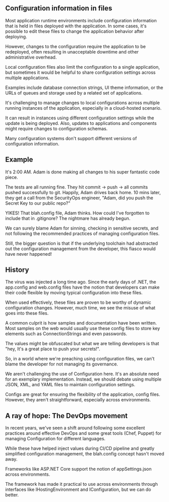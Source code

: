 ## Configuration information in files

Most application runtime environments include configuration information that is held in files deployed with the application. In some cases, it's possible to edit these files to change the application behavior after deploying.

However, changes to the configuration require the application to be redeployed, often resulting in unacceptable downtime and other administrative overhead.

Local configuration files also limit the configuration to a single application, but sometimes it would be helpful to share configuration settings across multiple applications.

Examples include database connection strings, UI theme information, or the URLs of queues and storage used by a related set of applications.

It's challenging to manage changes to local configurations across multiple running instances of the application, especially in a cloud-hosted scenario.

It can result in instances using different configuration settings while the update is being deployed. Also, updates to applications and components might require changes to configuration schemas.

Many configuration systems don't support different versions of configuration information.

## Example

It's 2:00 AM. Adam is done making all changes to his super fantastic code piece.

The tests are all running fine. They hit commit -&gt; push -&gt; all commits pushed successfully to git. Happily, Adam drives back home. 10 mins later, they get a call from the SecurityOps engineer, "Adam, did you push the Secret Key to our public repo?"

YIKES! That blah.config file, Adam thinks. How could I've forgotten to include that in .gitignore? The nightmare has already begun.

We can surely blame Adam for sinning, checking in sensitive secrets, and not following the recommended practices of managing configuration files.

Still, the bigger question is that if the underlying toolchain had abstracted out the configuration management from the developer, this fiasco would have never happened!

## History

The virus was injected a long time ago. Since the early days of .NET, the app.config and web.config files have the notion that developers can make their code flexible by moving typical configuration into these files.

When used effectively, these files are proven to be worthy of dynamic configuration changes. However, much time, we see the misuse of what goes into these files.

A common culprit is how samples and documentation have been written. Most samples on the web would usually use these config files to store key elements such as ConnectionStrings and even passwords.

The values might be obfuscated but what we are telling developers is that "hey, It's a great place to push your secrets!".

So, in a world where we're preaching using configuration files, we can't blame the developer for not managing its governance.

We aren't challenging the use of Configuration here. It's an absolute need for an exemplary implementation. Instead, we should debate using multiple JSON, XML, and YAML files to maintain configuration settings.

Configs are great for ensuring the flexibility of the application, config files. However, they aren't straightforward, especially across environments.

## A ray of hope: The DevOps movement

In recent years, we've seen a shift around following some excellent practices around effective DevOps and some great tools (Chef, Puppet) for managing Configuration for different languages.

While these have helped inject values during CI/CD pipeline and greatly simplified configuration management, the blah.config concept hasn't moved away.

Frameworks like ASP.NET Core support the notion of appSettings.json across environments.

The framework has made it practical to use across environments through interfaces like IHostingEnvironment and IConfiguration, but we can do better.
